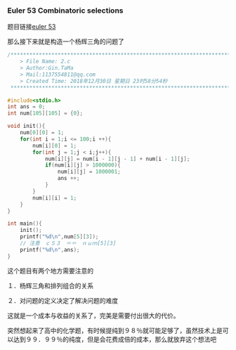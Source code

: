 ### Euler 53 **Combinatoric selections**

题目链接[euler 53](http://pe-cn.github.io/53/)

那么接下来就是构造一个杨辉三角的问题了

```c
/*************************************************************************
	> File Name: 2.c
	> Author:Gin.TaMa 
	> Mail:1137554811@qq.com 
	> Created Time: 2018年12月30日 星期日 23时58分54秒
 ************************************************************************/

#include<stdio.h>
int ans = 0;
int num[105][105] = {0};

void init(){
    num[0][0] = 1;
    for(int i = 1;i <= 100;i ++){
        num[i][0] = 1;
        for(int j = 1;j < i;j++){
            num[i][j] = num[i - 1][j - 1] + num[i - 1][j];
            if(num[i][j] > 1000000){
                num[i][j] = 1000001;
                ans ++;
            }
        }
        num[i][i] = 1;
    }
}

int main(){
    init();
    printf("%d\n",num[5][3]);
    // 注意　ｃ５３　＝＝　ｎｕｍ[5][3]
    printf("%d\n",ans);
}
```



这个题目有两个地方需要注意的

１．杨辉三角和排列组合的关系

２．对问题的定义决定了解决问题的难度

这就是一个成本与收益的关系了，完美是需要付出很大的代价。

突然想起来了高中的化学题，有时候提纯到９８％就可能足够了，虽然技术上是可以达到９９．９９％的纯度，但是会花费成倍的成本，那么就放弃这个想法吧
